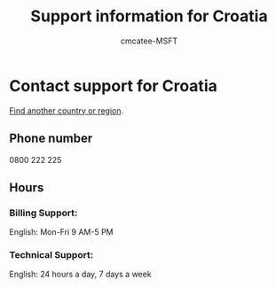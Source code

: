 ﻿---                                
title: Support information for Croatia
author: cmcatee-MSFT
ms.author: cmcatee
manager: mnirkhe
audience: Admin
ms.topic: reference
ms.service: o365-administration
localization_priority: Normal
description: Learn how to contact support for your country or region.
ROBOTS: NOINDEX, NOFOLLOW
---

# Contact support for Croatia

[Find another country or region](../contact-support-for-business-products.md).

## Phone number
0800 222 225

## Hours
### Billing Support:

English: Mon-Fri 9 AM-5 PM

### Technical Support:

English: 24 hours a day, 7 days a week